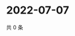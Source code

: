 # 2022-07-07

共 0 条

<!-- BEGIN WEIBO -->
<!-- 最后更新时间 Thu Jul 07 2022 07:14:42 GMT+0800 (China Standard Time) -->

<!-- END WEIBO -->
